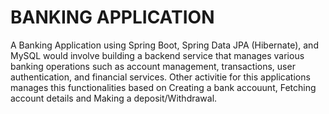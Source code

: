 # BANKING APPLICATION
A Banking Application using Spring Boot, Spring Data JPA (Hibernate), and MySQL would involve building a backend service that manages various banking operations such as account management, transactions, user authentication, and financial services. Other activitie for this applications manages this functionalities based on Creating a bank accouunt, Fetching account details and Making a deposit/Withdrawal. 